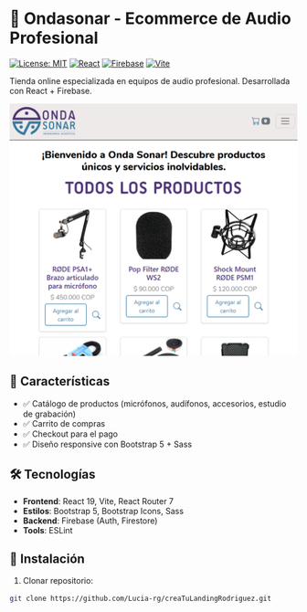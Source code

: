 # 🎵 Ondasonar - Ecommerce de Audio Profesional

[![License: MIT](https://img.shields.io/badge/License-MIT-yellow.svg)](https://opensource.org/licenses/MIT) 
[![React](https://img.shields.io/badge/React-19.1.0-61DAFB)](https://react.dev/)
[![Firebase](https://img.shields.io/badge/Firebase-12.0.0-FFCA28)](https://firebase.google.com/)
[![Vite](https://img.shields.io/badge/Vite-6.3.5-646CFF)](https://vitejs.dev/)

Tienda online especializada en equipos de audio profesional. Desarrollada con React + Firebase.

![Preview de la aplicación](/public/img/preview.png)

## 🌟 Características
- ✅ Catálogo de productos (micrófonos, audífonos, accesorios, estudio de grabación)
- ✅ Carrito de compras
- ✅ Checkout para el pago
- ✅ Diseño responsive con Bootstrap 5 + Sass

## 🛠 Tecnologías
- **Frontend**: React 19, Vite, React Router 7
- **Estilos**: Bootstrap 5, Bootstrap Icons, Sass
- **Backend**: Firebase (Auth, Firestore)
- **Tools**: ESLint

## 🚀 Instalación
1. Clonar repositorio:
```bash
git clone https://github.com/Lucia-rg/creaTuLandingRodriguez.git